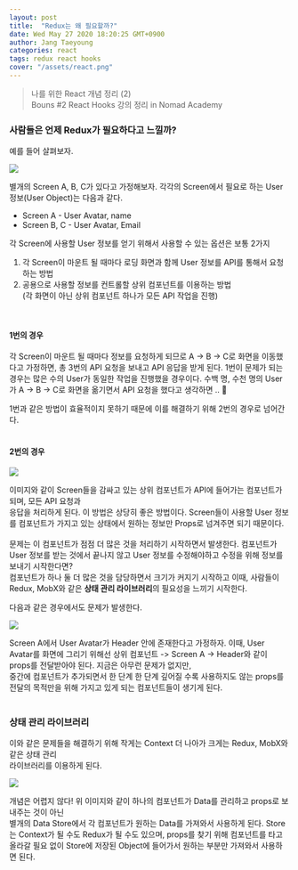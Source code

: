 ```yaml
---
layout: post
title:  "Redux는 왜 필요할까?"
date: Wed May 27 2020 18:20:25 GMT+0900
author: Jang Taeyoung
categories: react
tags: redux react hooks
cover: "/assets/react.png"
---
```


> 나를 위한 React 개념 정리 (2) <br /> Bouns #2 React Hooks 강의 정리 in Nomad Academy

### 사람들은 언제 Redux가 필요하다고 느낄까?

예를 들어 살펴보자.

<img src="https://drive.google.com/uc?export=download&id=1A9UQbWVETYHY0OtUNKqXlckZd1ra6vwK">

별개의 Screen A, B, C가 있다고 가정해보자. 각각의 Screen에서 필요로 하는 User 정보(User Object)는 다음과 같다. <br />
* Screen A - User Avatar, name
* Screen B, C - User Avatar, Email

각 Screen에 사용할 User 정보를 얻기 위해서 사용할 수 있는 옵션은 보통 2가지

1. 각 Screen이 마운트 될 때마다 로딩 화면과 함께 User 정보를 API를 통해서 요청하는 방법
2. 공용으로 사용할 정보를 컨트롤할 상위 컴포넌트를 이용하는 방법 <br/>(각 화면이 아닌 상위 컴포넌트 하나가 모든 API 작업을 진행)

<br />

#### 1번의 경우

각 Screen이 마운트 될 때마다 정보를 요청하게 되므로 A -> B -> C로 화면을 이동했다고 가정하면, 총 3번의 API 요청을 보내고 API 응답을 받게 된다. 1번이 문제가 되는 경우는 많은 수의 User가 동일한 작업을 진행했을 경우이다. 수백 명, 수천 명의 User가 A -> B -> C로 화면을 옮기면서 API 요청을 했다고 생각하면 .. 🥺

1번과 같은 방법이 효율적이지 못하기 때문에 이를 해결하기 위해 2번의 경우로 넘어간다.
<br /><br />

#### 2번의 경우

<img src="https://drive.google.com/uc?export=download&id=1pG-dTlV1aEdNCr-lpJHQ9qygRZ6WcMhb">

이미지와 같이 Screen들을 감싸고 있는 상위 컴포넌트가 API에 들어가는 컴포넌트가 되며, 모든 API 요청과 <br />응답을 처리하게 된다. 이 방법은 상당히 좋은 방법이다. Screen들이 사용할 User 정보를 컴포넌트가 가지고 있는 상태에서 원하는 정보만 Props로 넘겨주면 되기 때문이다.
<br /><br />
문제는 이 컴포넌트가 점점 더 많은 것을 처리하기 시작하면서 발생한다. 컴포넌트가 User 정보를 받는 것에서 끝나지 않고 User 정보를 수정해야하고 수정을 위해 정보를 보내기 시작한다면? <br />
컴포넌트가 하나 둘 더 많은 것을 담당하면서 크기가 커지기 시작하고 이때, 사람들이 Redux, MobX와 같은 **상태 관리 라이브러리**의 필요성을 느끼기 시작한다.

다음과 같은 경우에서도 문제가 발생한다.

<img src="https://drive.google.com/uc?export=download&id=1nJHSVNSpcmFzIUVTL7kvt028t4tVlG11">

Screen A에서 User Avatar가 Header 안에 존재한다고 가정하자. 이때, User Avatar를 화면에 그리기 위해선 상위 컴포넌트 -> Screen A -> Header와 같이 props를 전달받아야 된다. 지금은 아무런 문제가 없지만, <br />중간에 컴포넌트가 추가되면서 한 단계 한 단계 깊어질 수록 사용하지도 않는 props를 전달의 목적만을 위해 가지고 있게 되는 컴포넌트들이 생기게 된다.
<br /><br />

### 상태 관리 라이브러리

이와 같은 문제들을 해결하기 위해 작게는 Context 더 나아가 크게는 Redux, MobX와 같은 상태 관리 <br />라이브러리를 이용하게 된다.

<img src="https://drive.google.com/uc?export=download&id=1a7JPXDsyVwGzHhjbJEuCR9MDCaKdropK">

개념은 어렵지 않다! 위 이미지와 같이 하나의 컴포넌트가 Data를 관리하고 props로 보내주는 것이 아닌 <br />별개의 Data Store에서 각 컴포넌트가 원하는 Data를 가져와서 사용하게 된다. Store는 Context가 될 수도 Redux가 될 수도 있으며, props를 찾기 위해 컴포넌트를 타고 올라갈 필요 없이 Store에 저장된 Object에 들어가서 원하는 부분만 가져와서 사용하면 된다.<br /><br />